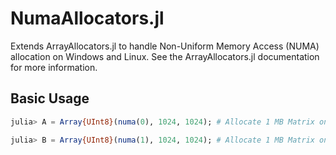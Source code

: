 # NumaAllocators.jl

Extends ArrayAllocators.jl to handle Non-Uniform Memory Access (NUMA) allocation on Windows and Linux.
See the ArrayAllocators.jl documentation for more information.

## Basic Usage
```julia
julia> A = Array{UInt8}(numa(0), 1024, 1024); # Allocate 1 MB Matrix on NUMA Node 0

julia> B = Array{UInt8}(numa(1), 1024, 1024); # Allocate 1 MB Matrix on NUMA Node 1
```
